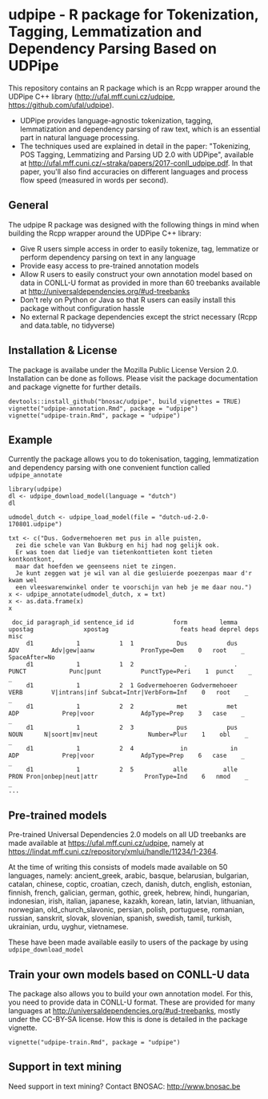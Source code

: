 # udpipe - R package for Tokenization, Tagging, Lemmatization and Dependency Parsing Based on UDPipe 

This repository contains an R package which is an Rcpp wrapper around the UDPipe C++ library (http://ufal.mff.cuni.cz/udpipe, https://github.com/ufal/udpipe).

- UDPipe provides language-agnostic tokenization, tagging, lemmatization and dependency parsing of raw text, which is an essential part in natural language processing.
- The techniques used are explained in detail in the paper: "Tokenizing, POS Tagging, Lemmatizing and Parsing UD 2.0 with UDPipe", available at <http://ufal.mff.cuni.cz/~straka/papers/2017-conll_udpipe.pdf>. In that paper, you'll also find accuracies on different languages and process flow speed (measured in words per second).

## General

The udpipe R package was designed with the following things in mind when building the Rcpp wrapper around the UDPipe C++ library:

- Give R users simple access in order to easily tokenize, tag, lemmatize or perform dependency parsing on text in any language
- Provide easy access to pre-trained annotation models
- Allow R users to easily construct your own annotation model based on data in CONLL-U format as provided in more than 60 treebanks available at http://universaldependencies.org/#ud-treebanks
- Don't rely on Python or Java so that R users can easily install this package without configuration hassle
- No external R package dependencies except the strict necessary (Rcpp and data.table, no tidyverse)

## Installation & License

The package is availabe under the Mozilla Public License Version 2.0.
Installation can be done as follows. Please visit the package documentation and package vignette for further details.

```
devtools::install_github("bnosac/udpipe", build_vignettes = TRUE)
vignette("udpipe-annotation.Rmd", package = "udpipe")
vignette("udpipe-train.Rmd", package = "udpipe")
```

## Example

Currently the package allows you to do tokenisation, tagging, lemmatization and dependency parsing with one convenient function called `udpipe_annotate`

```
library(udpipe)
dl <- udpipe_download_model(language = "dutch")
dl

udmodel_dutch <- udpipe_load_model(file = "dutch-ud-2.0-170801.udpipe")

txt <- c("Dus. Godvermehoeren met pus in alle puisten, 
  zei die schele van Van Bukburg en hij had nog gelijk ook. 
  Er was toen dat liedje van tietenkonttieten kont tieten kontkontkont, 
  maar dat hoefden we geenseens niet te zingen. 
  Je kunt zeggen wat je wil van al die gesluierde poezenpas maar d'r kwam wel 
  een vleeswarenwinkel onder te voorschijn van heb je me daar nou.")
x <- udpipe_annotate(udmodel_dutch, x = txt)
x <- as.data.frame(x)
x
```

```
 doc_id paragraph_id sentence_id id           form         lemma upostag              xpostag                    feats head deprel deps          misc
     d1            1           1  1            Dus           dus     ADV         Adv|gew|aanw             PronType=Dem    0   root    _ SpaceAfter=No
     d1            1           1  2              .             .   PUNCT            Punc|punt           PunctType=Peri    1  punct    _             _
     d1            1           2  1 Godvermehoeren Godvermehoeer    VERB        V|intrans|inf Subcat=Intr|VerbForm=Inf    0   root    _             _
     d1            1           2  2            met           met     ADP            Prep|voor             AdpType=Prep    3   case    _             _
     d1            1           2  3            pus           pus    NOUN      N|soort|mv|neut              Number=Plur    1    obl    _             _
     d1            1           2  4             in            in     ADP            Prep|voor             AdpType=Prep    6   case    _             _
     d1            1           2  5           alle          alle    PRON Pron|onbep|neut|attr             PronType=Ind    6   nmod    _             _
...
```


## Pre-trained models

Pre-trained Universal Dependencies 2.0 models on all UD treebanks are made available at 
https://ufal.mff.cuni.cz/udpipe, namely at https://lindat.mff.cuni.cz/repository/xmlui/handle/11234/1-2364.

At the time of writing this consists of models made available on 50 languages, namely: 
ancient_greek, arabic, basque, belarusian, bulgarian, catalan, chinese, coptic, croatian, czech, danish, dutch, english, estonian, finnish, french, galician, german, gothic, greek, hebrew, hindi, hungarian, indonesian, irish, italian, japanese, kazakh, korean, latin, latvian, lithuanian, norwegian, old_church_slavonic, persian, polish, portuguese, romanian, russian, sanskrit, slovak, slovenian, spanish, swedish, tamil, turkish, ukrainian, urdu, uyghur, vietnamese. 

These have been made available easily to users of the package by using `udpipe_download_model`

## Train your own models based on CONLL-U data

The package also allows you to build your own annotation model. For this, you need to provide data in CONLL-U format.
These are provided for many languages at http://universaldependencies.org/#ud-treebanks, mostly under the CC-BY-SA license.
How this is done is detailed in the package vignette.

```
vignette("udpipe-train.Rmd", package = "udpipe")
```


## Support in text mining

Need support in text mining?
Contact BNOSAC: http://www.bnosac.be

